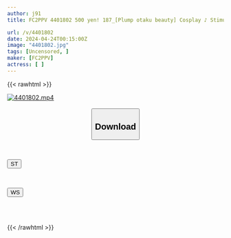 ```yaml
---
author: j91
title: FC2PPV 4401802 500 yen! 187_[Plump otaku beauty] Cosplay ♪ Stimulate your masochistic tendencies even more! I'm so horny remembering the recent shoot! I'm looking forward to raw sex again today, and my pussy is slippery! G-cup 20-year-old Saya-chan Chapter 3 [Overseas version]

url: /v/4401802
date: 2024-04-24T00:15:00Z
image: "4401802.jpg"
tags: [Uncensored, ]
maker: [FC2PPV]
actress: [ ]
---
```



{{< rawhtml >}}

<div class="video" data-videoid="xvBPdrpQQbHkdVO">
    <a href="javascript:;">
        <img src="/v/4401802/4401802.jpg" width="WIDTH" height="HEIGHT" alt="4401802.mp4" loading="lazy">
    </a>
</div>

<script type="text/javascript" src="https://j91.asia/asset/on-demand-st.js"></script>

<br>
  <link rel="stylesheet" href="https://j91.asia/asset/bs5.css">
  
  <center>
  <button class="btn btn-primary" type="button" data-bs-toggle="collapse" data-bs-target=".multi-collapse" aria-expanded="false" aria-controls="multiCollapseExample1 multiCollapseExample2"><h2>Download</h2></button></center>
</p>
<div class="row">
  <div class="col">
    <div class="collapse multi-collapse" id="multiCollapseExample1">
      <div class="card card-body">
	      	      <br>
<div class="buttons">  
<p><a href="https://streamtape.to/v/xvBPdrpQQbHkdVO" target="_blank"><button class="btn-hover color-3"><i class="fa fa-download"></i> ST</button></a></p></div>
    </div>
  </div>
</div>
  <div class="col">
    <div class="collapse multi-collapse" id="multiCollapseExample2">
      <div class="card card-body">
	      <br>
<div class="buttons">
<p><a href="https://wolfstream.tv/fnfwumj5ocma" target="_blank"><button class="btn-hover color-8"><i class="fa fa-download"></i> WS</button></a></p></div>
<br><br>
      </div>
    </div>
  </div>
</div>

{{< /rawhtml >}}